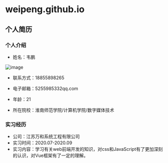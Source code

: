 # weipeng.github.io
## 个人简历
### 个人介绍
- 姓名：韦鹏

![image](https://github.com/weipeng-cell/weipeng.github.io/blob/gh-pages/mmexport1587035142597.jpg )

- 联系方式：18855898265
- 电子邮箱：5255985332qq.com



- 年龄：21
- 所在院校：淮南师范学院/计算机学院/数字媒体技术

### 实习经历
- 公司：江苏万和系统工程有限公司
- 实习时间：2020.07-2020.09
- 实习内容：学习有关web前端开发的知识，对css和JavaScript有了更加深刻的认识，对Vue框架有了一定的理解。
